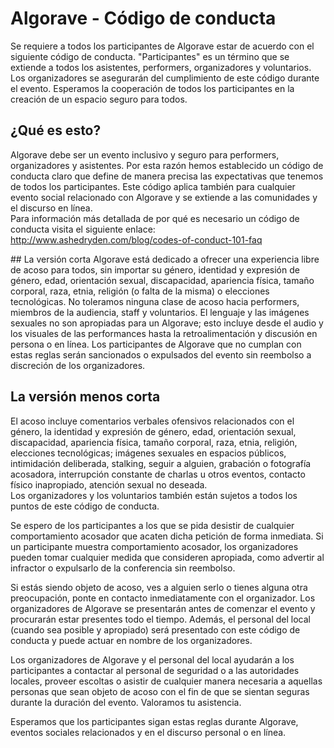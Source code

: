 # Algorave - Código de conducta
Se requiere a todos los participantes de Algorave estar de acuerdo con el siguiente código de conducta. "Participantes" es un término que se extiende a todos los asistentes, performers, organizadores y voluntarios. Los organizadores se asegurarán del cumplimiento de este código durante el evento. Esperamos la cooperación de todos los participantes en la creación de un espacio seguro para todos.

## ¿Qué es esto?
Algorave debe ser un evento inclusivo y seguro para performers, organizadores y asistentes. Por esta razón hemos establecido un código de conducta claro que define de manera precisa las expectativas que tenemos de todos los participantes. Este código aplica también para cualquier evento social relacionado con Algorave y se extiende a las comunidades y el discurso en línea.  
Para información más detallada de por qué es necesario un código de conducta visita el siguiente enlace: http://www.ashedryden.com/blog/codes-of-conduct-101-faq

## La versión corta
Algorave está dedicado a ofrecer una experiencia libre de acoso para todos, sin importar su género, identidad y expresión de género, edad, orientación sexual, discapacidad, apariencia física, tamaño corporal, raza, etnia, religión (o falta de la misma) o elecciones tecnológicas. No toleramos ninguna clase de acoso hacia performers, miembros de la audiencia, staff y voluntarios. El lenguaje y las imágenes sexuales no son apropiadas para un Algorave; esto incluye desde el audio y los visuales de las performances hasta la retroalimentación y discusión en persona o en línea. Los participantes de Algorave que no cumplan con estas reglas serán sancionados o expulsados del evento sin reembolso a discreción de los organizadores.

## La versión menos corta
El acoso incluye comentarios verbales ofensivos relacionados con el género, la identidad y expresión de género, edad, orientación sexual, discapacidad, apariencia física, tamaño corporal, raza, etnia, religión, elecciones tecnológicas; imágenes sexuales en espacios públicos, intimidación deliberada, stalking, seguir a alguien, grabación o fotografía acosadora, interrupción constante de charlas u otros eventos, contacto físico inapropiado, atención sexual no deseada.  
Los organizadores y los voluntarios también están sujetos a todos los puntos de este código de conducta.

Se espero de los participantes a los que se pida desistir de cualquier comportamiento acosador que acaten dicha petición de forma inmediata. Si un participante muestra comportamiento acosador, los organizadores pueden tomar cualquier medida que consideren apropiada, como advertir al infractor o expulsarlo de la conferencia sin reembolso.

Si estás siendo objeto de acoso, ves a alguien serlo o tienes alguna otra preocupación, ponte en contacto inmediatamente con el organizador. Los organizadores de Algorave se presentarán antes de comenzar el evento y procurarán estar presentes todo el tiempo. Además, el personal del local (cuando sea posible y apropiado) será presentado con este código de conducta y puede actuar en nombre de los organizadores.

Los organizadores de Algorave y el personal del local ayudarán a los participantes a contactar al personal de seguridad o a las autoridades locales, proveer escoltas o asistir de cualquier manera necesaria a aquellas personas que sean objeto de acoso con el fin de que se sientan seguras durante la duración del evento. Valoramos tu asistencia.

Esperamos que los participantes sigan estas reglas durante Algorave, eventos sociales relacionados y en el discurso personal o en línea.
